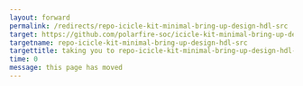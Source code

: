 ```yaml
---
layout: forward
permalink: /redirects/repo-icicle-kit-minimal-bring-up-design-hdl-src
target: https://github.com/polarfire-soc/icicle-kit-minimal-bring-up-design-hdl-src
targetname: repo-icicle-kit-minimal-bring-up-design-hdl-src
targettitle: taking you to repo-icicle-kit-minimal-bring-up-design-hdl-src
time: 0
message: this page has moved
---
```

